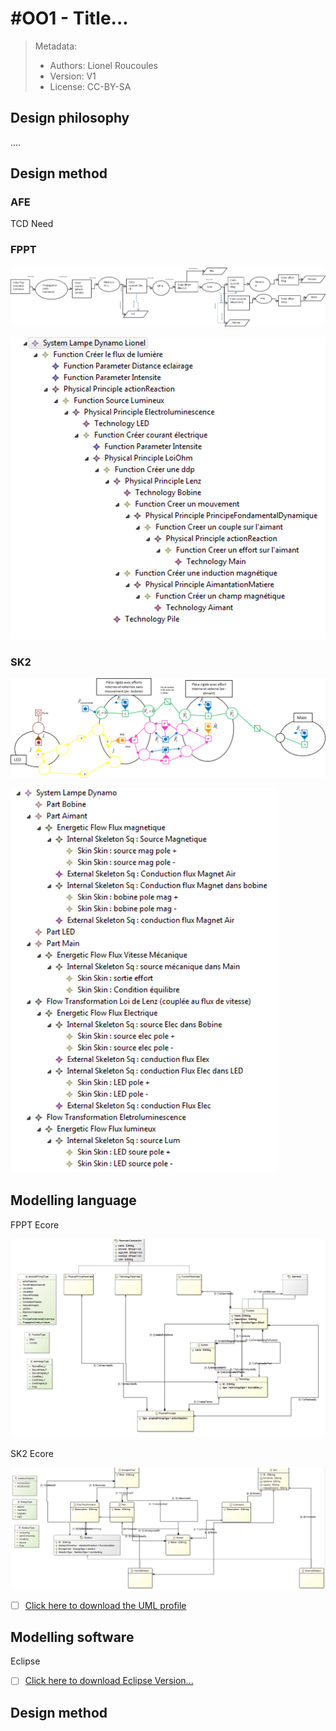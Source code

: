# #OO1 - Title...



> Metadata:
>
> - Authors: Lionel Roucoules
> - Version: V1
> - License: CC-BY-SA

## Design philosophy

....

## Design method

### AFE

TCD Need 

### FPPT

![image-20231113165518651](./../Flashlight/Images/image-20231113165518651.png)

<img src="./../Flashlight/Images/image-20231113165442212.png" alt="image-20231113165442212" style="zoom:67%;" />

### SK2

![image-20231113165509232](./../Flashlight/Images/image-20231113165509232.png)

<img src="./../Flashlight/Images/image-20231113165450162.png" alt="image-20231113165450162" style="zoom:67%;" />

## Modelling language

FPPT Ecore

![image-20231113165555806](./../Flashlight/Images/image-20231113165555806.png)

SK2 Ecore

![image-20231113165544937](./../Flashlight/Images/image-20231113165544937.png)

- [ ] [Click here to download the UML profile]()

## Modelling software

Eclipse

- [ ] [Click here to download Eclipse Version...]()

## Design method


